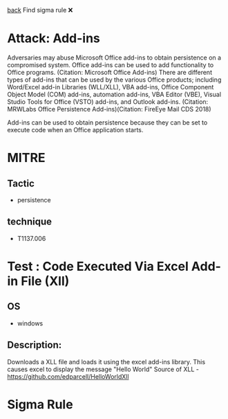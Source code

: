 
[back](../index.md)
Find sigma rule :x: 

# Attack: Add-ins 

Adversaries may abuse Microsoft Office add-ins to obtain persistence on a compromised system. Office add-ins can be used to add functionality to Office programs. (Citation: Microsoft Office Add-ins) There are different types of add-ins that can be used by the various Office products; including Word/Excel add-in Libraries (WLL/XLL), VBA add-ins, Office Component Object Model (COM) add-ins, automation add-ins, VBA Editor (VBE), Visual Studio Tools for Office (VSTO) add-ins, and Outlook add-ins. (Citation: MRWLabs Office Persistence Add-ins)(Citation: FireEye Mail CDS 2018)

Add-ins can be used to obtain persistence because they can be set to execute code when an Office application starts. 

# MITRE
## Tactic
  - persistence


## technique
  - T1137.006


# Test : Code Executed Via Excel Add-in File (Xll)
## OS
  - windows


## Description:
Downloads a XLL file and loads it using the excel add-ins library.
This causes excel to display the message "Hello World"
Source of XLL - https://github.com/edparcell/HelloWorldXll 


# Sigma Rule

